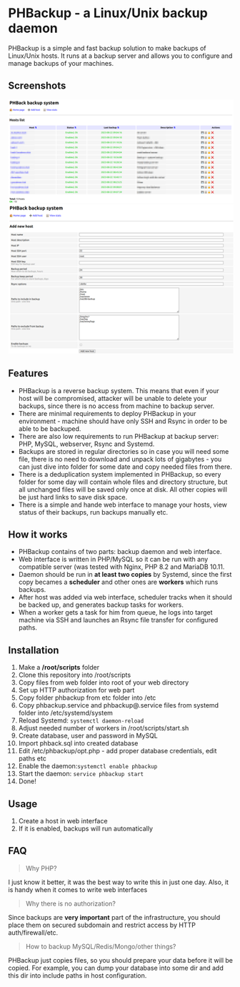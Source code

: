 # PHBackup - a Linux/Unix backup daemon

PHBackup is a simple and fast backup solution to make backups of Linux/Unix hosts. 
It runs at a backup server and allows you to configure and manage backups of your machines.

## Screenshots

![Main interface window](screens/main.png?raw=true "Main window")
![Add host window](screens/add.png?raw=true "Add host window")

## Features

* PHBackup is a reverse backup system. This means that even if your host will be compromised, attacker will be unable to delete your backups, since there is no access from machine to backup server.
* There are minimal requirements to deploy PHBackup in your environment - machine should have only SSH and Rsync in order to be able to be backuped.
* There are also low requirements to run PHBackup at backup server: PHP, MySQL, webserver, Rsync and Systemd.
* Backups are stored in regular directories so in case you will need some file, there is no need to download and unpack lots of gigabytes - you can just dive into folder for some date and copy needed files from there.
* There is a deduplication system implemented in PHBackup, so every folder for some day will contain whole files and directory structure, but all unchanged files will be saved only once at disk. All other copies will be just hard links to save disk space.
* There is a simple and hande web interface to manage your hosts, view status of their backups, run backups manually etc.

## How it works

* PHBackup contains of two parts: backup daemon and web interface.
* Web interface is written in PHP/MySQL so it can be run with any compatible server (was tested with Nginx, PHP 8.2 and MariaDB 10.11.
* Daemon should be run in **at least two copies** by Systemd, since the first copy becames a **scheduler** and other ones are **workers** which runs backups.
* After host was added via web interface, scheduler tracks when it should be backed up, and generates backup tasks for workers.
* When a worker gets a task for him from queue, he logs into target machine via SSH and launches an Rsync file transfer for configured paths.

## Installation

1. Make a **/root/scripts** folder
2. Clone this repository into /root/scripts
3. Copy files from web folder into root of your web directory
4. Set up HTTP authorization for web part
5. Copy folder phbackup from etc folder into /etc
6. Copy phbackup.service and phbackup@.service files from systemd folder into /etc/systemd/system
7. Reload Systemd: `systemctl daemon-reload`
8. Adjust needed number of workers in /root/scripts/start.sh
9. Create database, user and password in MySQL
10. Import phback.sql into created database 
11. Edit /etc/phbackup/opt.php - add proper database credentials, edit paths etc
12. Enable the daemon:`systemctl enable phbackup`
13. Start the daemon: `service phbackup start`
14.  Done!

## Usage
1. Create a host in web interface
2. If it is enabled, backups will run automatically

## FAQ

> Why PHP?

I just know it better, it was the best way to write this in just one day. Also, it is handy when it comes to write web interfaces


> Why there is no authorization?

Since backups are **very important** part of the infrastructure, you should place them on secured subdomain and restrict access by HTTP auth/firewall/etc.


> How to backup MySQL/Redis/Mongo/other things?

PHBackup just copies files, so you should prepare your data before it will be copied. For example, you can dump your database into some dir and add this dir into include paths in host configuration.

